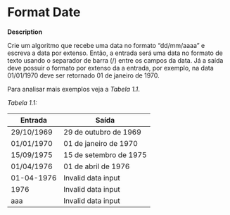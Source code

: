 # Format Date

**Description**

Crie um algoritmo que recebe uma data no formato “dd/mm/aaaa” e escreva a data por extenso. Então, a entrada será uma data no formato de texto usando o separador de barra (/) entre os campos da data. Já a saída deve possuir o formato por extenso da a entrada, por exemplo, na data 01/01/1970 deve ser retornado 01 de janeiro de 1970.

Para analisar mais exemplos veja a _Tabela 1.1_.

_Tabela 1.1:_

| Entrada           | Saída                   |
| ----------------  | ----------------------- |
| 29/10/1969        | 29 de outubro de 1969   |
| 01/01/1970        | 01 de janeiro de 1970   |
| 15/09/1975        | 15 de setembro de 1975  |
| 01/04/1976        | 01 de abril de 1976     |
| 01-04-1976	    | Invalid data input      |
| 1976	            | Invalid data input      |
| aaa	            | Invalid data input      |
